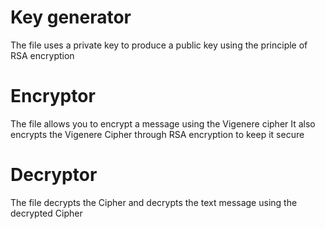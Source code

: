 # Key generator 
The file uses a private key to produce a public key using the principle of RSA encryption

# Encryptor
The file allows you to encrypt a message using the Vigenere cipher
It also encrypts the Vigenere Cipher through RSA encryption to keep it secure

# Decryptor
The file decrypts the Cipher and decrypts the text message using the decrypted Cipher
